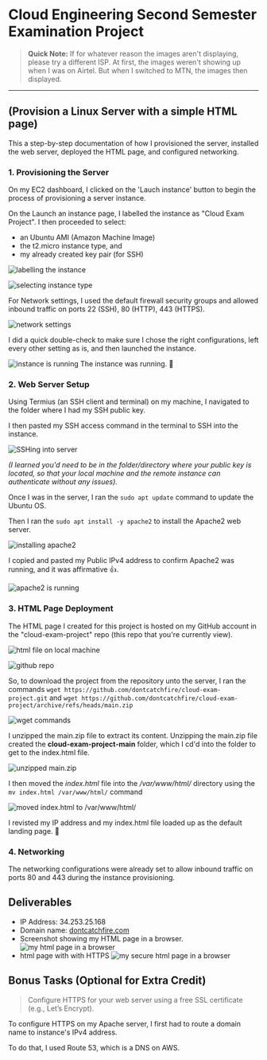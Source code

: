 # Cloud Engineering Second Semester Examination Project

> **Quick Note:** If for whatever reason the images aren't displaying, please try a different ISP. At first, the images weren't showing up when I was on Airtel. But when I switched to MTN, the images then displayed. 
---

## (Provision a Linux Server with a simple HTML page)

This a step-by-step documentation of how I provisioned the server, installed the web server, deployed the HTML page, and configured networking.

### 1. Provisioning the Server
On my EC2 dashboard, I clicked on the 'Lauch instance' button to begin the process of provisioning a server instance.

On the Launch an instance page, I labelled the instance as "Cloud Exam Project". I then proceeded to select:
- an Ubuntu AMI (Amazon Machine Image)
- the t2.micro instance type, and 
- my already created key pair (for SSH)

![labelling the instance](/images/CEP%20-%201.png)

![selecting instance type](images/CEP%20-%202.png)

For Network settings, I used the default firewall security groups and allowed inbound traffic on ports 22 (SSH), 80 (HTTP), 443 (HTTPS).

![network settings](images/CEP%20-%203.png)

I did a quick double-check to make sure I chose the right configurations, left every other setting as is, and then launched the instance.

![instance is running](images/CEP%20-%204.png)
The instance was running. 🥳

### 2. Web Server Setup
Using Termius (an SSH client and terminal) on my machine, I navigated to the folder where I had my SSH public key.

I then pasted my SSH access command in the terminal to SSH into the instance.

![SSHing into server](images/CEP%20-%206.png)

_(I learned you'd need to be in the folder/directory where your public key is located, so that your local machine and the remote instance can authenticate without any issues)._

Once I was in the server, I ran the `sudo apt update` command to update the Ubuntu OS.

Then I ran the `sudo apt install -y apache2` to install the Apache2 web server.

![installing apache2](images/CEP%20-%20installing%20apache2.png)

I copied and pasted my Public IPv4 address to confirm Apache2 was running, and it was affirmative 👍.

![apache2 is running](images/CEP%20-%20apache2%20is%20running.png)

### 3. HTML Page Deployment
The HTML page I created for this project is hosted on my GitHub account in the "cloud-exam-project" repo (this repo that you're currently view). 

![html file on local machine](images/CEP%20-%208.png)

![github repo](images/CEP%20-%209.png)

So, to download the project from the repository unto the server, I ran the commands 
`wget https://github.com/dontcatchfire/cloud-exam-project.git` and `wget https://github.com/dontcatchfire/cloud-exam-project/archive/refs/heads/main.zip`

![wget commands](images/CEP%20-%20wget%20commands.png)

I unzipped the main.zip file to extract its content. Unzipping the main.zip file created the **cloud-exam-project-main** folder, which  I cd'd into the folder to get to the index.html file.

![unzipped main.zip](images/CEP%20-%2010.png)

I then moved the *index.html* file into the */var/www/html/* directory using the `mv index.html /var/www/html/` command 

![moved index.html to /var/www/html/](images/CEP%20-%2012.png)

I revisted my IP address and my index.html file loaded up as the default landing page. 🙌

### 4. Networking
The networking configurations were already set to allow inbound traffic on ports 80 and 443 during the instance provisioning. 

## Deliverables 
* IP Address: 34.253.25.168
* Domain name: [dontcatchfire.com](https://dontcatchfire.com)
* Screenshot showing my HTML page in a browser.
![my html page in a browser](/images/my%20html%20page%20in%20a%20browser.png "html page without https and domain")
* html page with with HTTPS 
![my secure html page in a browser](images/secure%20html%20page.png "html page with https and domain")

## Bonus Tasks (Optional for Extra Credit)

> Configure HTTPS for your web server using a free SSL certificate (e.g., Let’s Encrypt).

To configure HTTPS on my Apache server, I first had to route a domain name to instance's IPv4 address.

To do that, I used Route 53, which is a DNS on AWS. 